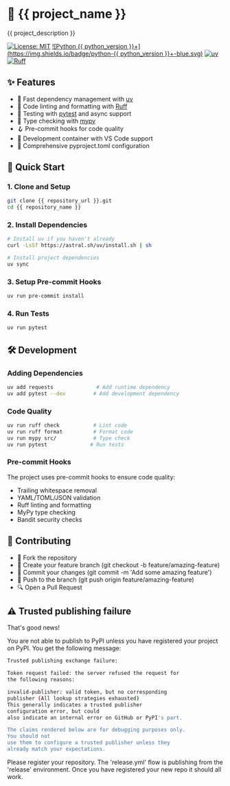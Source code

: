 # 🐍 {{ project_name }}

{{ project_description }}

[![License: MIT](https://img.shields.io/badge/License-MIT-yellow.svg)](LICENSE)
[![Python {{ python_version }}+](https://img.shields.io/badge/python-{{ python_version }}+-blue.svg)](https://www.python.org/downloads/)
[![uv](https://img.shields.io/endpoint?url=https://raw.githubusercontent.com/astral-sh/uv/main/assets/badge/v0.json)](https://github.com/astral-sh/uv)
[![Ruff](https://img.shields.io/endpoint?url=https://raw.githubusercontent.com/astral-sh/ruff/main/assets/badge/v2.json)](https://github.com/astral-sh/ruff)

## ✨ Features

- 🚀 Fast dependency management with [uv](https://github.com/astral-sh/uv)
- 🎯 Code linting and formatting with [Ruff](https://github.com/astral-sh/ruff)
- 🧪 Testing with [pytest](https://pytest.org/) and async support
- 🔧 Type checking with [mypy](https://mypy.readthedocs.io/)
- 🪝 Pre-commit hooks for code quality
- 🐳 Development container with VS Code support
- 📝 Comprehensive pyproject.toml configuration

## 🚀 Quick Start

### 1. Clone and Setup

```bash
git clone {{ repository_url }}.git
cd {{ repository_name }}
```

### 2. Install Dependencies

```bash
# Install uv if you haven't already
curl -LsSf https://astral.sh/uv/install.sh | sh

# Install project dependencies
uv sync
```

### 3. Setup Pre-commit Hooks

```bash
uv run pre-commit install
```

### 4. Run Tests

```bash
uv run pytest
```

## 🛠️ Development

### Adding Dependencies

```bash
uv add requests              # Add runtime dependency
uv add pytest --dev         # Add development dependency
```

### Code Quality

```bash
uv run ruff check           # Lint code
uv run ruff format          # Format code
uv run mypy src/            # Type check
uv run pytest              # Run tests
```

### Pre-commit Hooks

The project uses pre-commit hooks to ensure code quality:

- Trailing whitespace removal
- YAML/TOML/JSON validation
- Ruff linting and formatting
- MyPy type checking
- Bandit security checks

## 👥 Contributing

- 🍴 Fork the repository
- 🌿 Create your feature branch (git checkout -b feature/amazing-feature)
- 💾 Commit your changes (git commit -m 'Add some amazing feature')
- 🚢 Push to the branch (git push origin feature/amazing-feature)
- 🔍 Open a Pull Request

## ⚠️ Trusted publishing failure

That's good news!

You are not able to publish to PyPI unless you have registered your project
on PyPI. You get the following message:

```bash
Trusted publishing exchange failure:

Token request failed: the server refused the request for
the following reasons:

invalid-publisher: valid token, but no corresponding
publisher (All lookup strategies exhausted)
This generally indicates a trusted publisher
configuration error, but could
also indicate an internal error on GitHub or PyPI's part.

The claims rendered below are for debugging purposes only.
You should not
use them to configure a trusted publisher unless they
already match your expectations.
```

Please register your repository. The 'release.yml' flow is
publishing from the 'release' environment. Once you have
registered your new repo it should all work.
